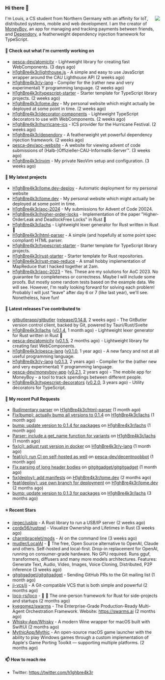 ### Hi there 👋


<img align="right" src="https://github-readme-stats.vercel.app/api?username=h1ghbre4k3r">

I'm Louis, a CS student from Northern Germany with an affinity for IoT, distributed systems, mobile and web development. I am the creator of [MoneyBoy](https://github.com/pesca-dev/moneyboy-app), an app for managing and tracking payments between friends, and [Dependory](https://github.com/H1ghBre4k3r/dependory), a featherweight dependency injection framework for TypeScript.

#### 👷 Check out what I'm currently working on

- [pesca-dev/atomicity](https://github.com/pesca-dev/atomicity) - Lightweight library for creating fast WebComponents. (3 days ago)
- [H1ghBre4k3r/lighthouse.js](https://github.com/H1ghBre4k3r/lighthouse.js) - A simple and easy to use JavaScript wrapper around the CAU Lighthouse API (2 weeks ago)
- [H1ghBre4k3r/y-lang](https://github.com/H1ghBre4k3r/y-lang) - Compiler for the (rather new and very experimental) Y programming language.  (2 weeks ago)
- [H1ghBre4k3r/typescript-starter](https://github.com/H1ghBre4k3r/typescript-starter) - Starter template for TypeScript library projects. (2 weeks ago)
- [H1ghBre4k3r/lome.dev](https://github.com/H1ghBre4k3r/lome.dev) - My personal website which might actually be deployed at some point in time. (2 weeks ago)
- [H1ghBre4k3r/decorator-components](https://github.com/H1ghBre4k3r/decorator-components) - Lightweight TypeScript decorators to use with WebComponents. (2 weeks ago)
- [H1ghBre4k3r/hurricane-ics](https://github.com/H1ghBre4k3r/hurricane-ics) - ICS provider for the Hurricane Festival. (2 weeks ago)
- [H1ghBre4k3r/dependory](https://github.com/H1ghBre4k3r/dependory) - A featherweight yet powerful dependency injection framework. (2 weeks ago)
- [pesca-dev/aoc-website](https://github.com/pesca-dev/aoc-website) - A website for viewing advent of code submissions of (Halb-)Offizieller-CAU-Informatik-Server™. (3 weeks ago)
- [H1ghBre4k3r/nvim](https://github.com/H1ghBre4k3r/nvim) - My private NeoVim setup and configuration. (3 weeks ago)

#### 🌱 My latest projects

- [H1ghBre4k3r/lome.dev-deploy](https://github.com/H1ghBre4k3r/lome.dev-deploy) - Automatic deployment for my personal website
- [H1ghBre4k3r/lome.dev](https://github.com/H1ghBre4k3r/lome.dev) - My personal website which might actually be deployed at some point in time.
- [H1ghBre4k3r/aoc-2024](https://github.com/H1ghBre4k3r/aoc-2024) - My submissions for Advent of Code 20024.
- [H1ghBre4k3r/higher-order-locks](https://github.com/H1ghBre4k3r/higher-order-locks) - Implementation of the paper &#34;Higher-OrderLeak and DeadlockFree Locks&#34; in Rust 🦀
- [H1ghBre4k3r/lachs](https://github.com/H1ghBre4k3r/lachs) - Lightweight lexer generator for Rust written in Rust 🦀
- [H1ghBre4k3r/html-parser](https://github.com/H1ghBre4k3r/html-parser) - A simple (and hopefully at some point spec compliant) HTML parser.
- [H1ghBre4k3r/typescript-starter](https://github.com/H1ghBre4k3r/typescript-starter) - Starter template for TypeScript library projects.
- [H1ghBre4k3r/rust-starter](https://github.com/H1ghBre4k3r/rust-starter) - Starter template for Rust repositories.
- [H1ghBre4k3r/rust-map-reduce](https://github.com/H1ghBre4k3r/rust-map-reduce) - A small hobby implementation of MapReduce that I hacked together at 2am.
- [H1ghBre4k3r/aoc-2023](https://github.com/H1ghBre4k3r/aoc-2023) - Yes. These are my solutions for AoC 2023. No guarantee for completeness or correctness. Maybe I will include some proofs. But mostly some random tests based on the example data. We will see. However, I&#39;m really looking forward for solving each problem! Probably I will just &#34;leave&#34; after day 6 or 7 (like last year), we&#39;ll see. Nonetheless, have fun!

#### 🔭 Latest releases I've contributed to

- [gitbutlerapp/gitbutler](https://github.com/gitbutlerapp/gitbutler) ([release/0.14.8](https://github.com/gitbutlerapp/gitbutler/releases/tag/release/0.14.8), 2 weeks ago) - The GitButler version control client, backed by Git, powered by Tauri/Rust/Svelte
- [H1ghBre4k3r/lachs](https://github.com/H1ghBre4k3r/lachs) ([v0.1.4](https://github.com/H1ghBre4k3r/lachs/releases/tag/v0.1.4), 1 month ago) - Lightweight lexer generator for Rust written in Rust 🦀
- [pesca-dev/atomicity](https://github.com/pesca-dev/atomicity) ([v0.1.5](https://github.com/pesca-dev/atomicity/releases/tag/v0.1.5), 2 months ago) - Lightweight library for creating fast WebComponents.
- [H1ghBre4k3r/pesca-lang](https://github.com/H1ghBre4k3r/pesca-lang) ([v0.1.0](https://github.com/H1ghBre4k3r/pesca-lang/releases/tag/v0.1.0), 1 year ago) - A new fancy and not at all useful programming language.
- [H1ghBre4k3r/y-lang](https://github.com/H1ghBre4k3r/y-lang) ([v0.1.3](https://github.com/H1ghBre4k3r/y-lang/releases/tag/v0.1.3), 2 years ago) - Compiler for the (rather new and very experimental) Y programming language. 
- [pesca-dev/moneyboy-app](https://github.com/pesca-dev/moneyboy-app) ([v0.2.1](https://github.com/pesca-dev/moneyboy-app/releases/tag/v0.2.1), 2 years ago) - The mobile app for MoneyBoy - a tool to track spendings between different people.
- [H1ghBre4k3r/typescript-decorators](https://github.com/H1ghBre4k3r/typescript-decorators) ([v0.2.0](https://github.com/H1ghBre4k3r/typescript-decorators/releases/tag/v0.2.0), 3 years ago) - Utility decorators for TypeScript.

#### 🔨 My recent Pull Requests

- [Rudimentary parser](https://github.com/H1ghBre4k3r/html-parser/pull/7) on [H1ghBre4k3r/html-parser](https://github.com/H1ghBre4k3r/html-parser) (1 month ago)
- [Fix(bump): actually bump all versions to 0.1.4](https://github.com/H1ghBre4k3r/lachs/pull/9) on [H1ghBre4k3r/lachs](https://github.com/H1ghBre4k3r/lachs) (1 month ago)
- [bump: update version to 0.1.4 for packages](https://github.com/H1ghBre4k3r/lachs/pull/8) on [H1ghBre4k3r/lachs](https://github.com/H1ghBre4k3r/lachs) (1 month ago)
- [Parser: include a get_name function for variants](https://github.com/H1ghBre4k3r/lachs/pull/7) on [H1ghBre4k3r/lachs](https://github.com/H1ghBre4k3r/lachs) (1 month ago)
- [fix(ci): adjust rust version in docker](https://github.com/H1ghBre4k3r/y-lang/pull/187) on [H1ghBre4k3r/y-lang](https://github.com/H1ghBre4k3r/y-lang) (1 month ago)
- [feat(ci): run CI on self-hosted as well](https://github.com/pesca-dev/decentnoobbot/pull/42) on [pesca-dev/decentnoobbot](https://github.com/pesca-dev/decentnoobbot) (1 month ago)
- [Fix parsing of long header bodies](https://github.com/gitgitgadget/gitgitgadget/pull/1798) on [gitgitgadget/gitgitgadget](https://github.com/gitgitgadget/gitgitgadget) (1 month ago)
- [fix(deploy): add manifests](https://github.com/H1ghBre4k3r/lome.dev/pull/7) on [H1ghBre4k3r/lome.dev](https://github.com/H1ghBre4k3r/lome.dev) (2 months ago)
- [feat(deploy): use own branch for deployment](https://github.com/H1ghBre4k3r/lome.dev/pull/6) on [H1ghBre4k3r/lome.dev](https://github.com/H1ghBre4k3r/lome.dev) (2 months ago)
- [bump: update version to 0.1.3 for packages](https://github.com/H1ghBre4k3r/lachs/pull/5) on [H1ghBre4k3r/lachs](https://github.com/H1ghBre4k3r/lachs) (3 months ago)

#### ⭐ Recent Stars

- [jiegec/usbip](https://github.com/jiegec/usbip) - A Rust library to run a USB/IP server (2 weeks ago)
- [cordx56/rustowl](https://github.com/cordx56/rustowl) - Visualize Ownership and Lifetimes in Rust (3 weeks ago)
- [charmbracelet/mods](https://github.com/charmbracelet/mods) - AI on the command line (3 weeks ago)
- [mudler/LocalAI](https://github.com/mudler/LocalAI) - :robot: The free, Open Source alternative to OpenAI, Claude and others. Self-hosted and local-first. Drop-in replacement for OpenAI,  running on consumer-grade hardware. No GPU required. Runs gguf, transformers, diffusers and many more models architectures. Features: Generate Text, Audio, Video, Images, Voice Cloning, Distributed, P2P inference (3 weeks ago)
- [gitgitgadget/gitgitgadget](https://github.com/gitgitgadget/gitgitgadget) - Sending GitHub PRs to the Git mailing list (1 month ago)
- [jj-vcs/jj](https://github.com/jj-vcs/jj) - A Git-compatible VCS that is both simple and powerful (2 months ago)
- [loco-rs/loco](https://github.com/loco-rs/loco) - 🚂 🦀 The one-person framework for Rust for side-projects and startups (2 months ago)
- [kyegomez/swarms](https://github.com/kyegomez/swarms) - The Enterprise-Grade Production-Ready Multi-Agent Orchestration Framework. Website: https://swarms.ai (2 months ago)
- [Whisky-App/Whisky](https://github.com/Whisky-App/Whisky) - A modern Wine wrapper for macOS built with SwiftUI (2 months ago)
- [MythicApp/Mythic](https://github.com/MythicApp/Mythic) - An open-source macOS game launcher with the ability to play Windows games through a custom implementation of Apple&#39;s Game Porting Toolkit — supporting multiple platforms. (2 months ago)

#### 📫 How to reach me

- Twitter: https://twitter.com/h1ghbre4k3r
